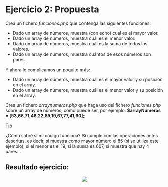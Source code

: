 # Ejercicio 2: Propuesta

Crea un fichero *funciones.php* que contenga las siguientes funciones:

* Dado un array de números, muestra (con echo) cuál es el mayor valor.
* Dado un array de números, muestra cuál es el menor valor.
* Dado un array de números, muestra cuál es la suma de todos los valores.
* Dado un array de números, muestra cuántos de esos números son pares.

Y ahora lo complicamos un poquito más:

* Dado un array de números, muestra cuál es el mayor valor y su posición en el array.
* Dado un array de números, muestra cuál es el menor valor y su posición en el array.

Crea un fichero *arraynumeros.php* que haga uso del fichero *funciones.php* sobre un array de números, como puede ser, por ejemplo: **$arrayNumeros = [53,66,71,46,22,85,19,67,77,41,60];**

> [!TIP]
> ¿Cómo sabré si mi código funciona? Si cumple con las operaciones antes descritas, es decir, si muestra como mayor número el 85 (si se utiliza este ejemplo), si el menor es el 19, si la suma es 607, si muestra que hay 4 pares…

## Resultado ejercicio:
<p align="center">
  <img src="https://github.com/user-attachments/assets/b13c6dbb-b610-4c01-a4db-477a9782e712">
</p>

